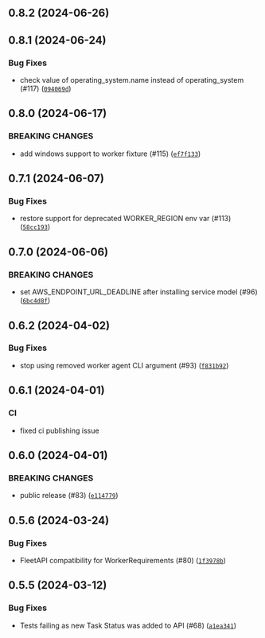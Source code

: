 ## 0.8.2 (2024-06-26)




## 0.8.1 (2024-06-24)



### Bug Fixes
* check value of operating_system.name instead of operating_system (#117) ([`094069d`](https://github.com/aws-deadline/deadline-cloud-test-fixtures/commit/094069d92863fbc7c1c2f0cf61647ae9fc8622df))

## 0.8.0 (2024-06-17)

### BREAKING CHANGES
* add windows support to worker fixture (#115) ([`ef7f133`](https://github.com/aws-deadline/deadline-cloud-test-fixtures/commit/ef7f1336d6c489982ed18cd11279faa0699c460c))



## 0.7.1 (2024-06-07)



### Bug Fixes
* restore support for deprecated WORKER_REGION env var (#113) ([`58cc193`](https://github.com/aws-deadline/deadline-cloud-test-fixtures/commit/58cc19315285fec9ad9651ec7b65066d83e7b1dd))

## 0.7.0 (2024-06-06)

### BREAKING CHANGES
* set AWS_ENDPOINT_URL_DEADLINE after installing service model (#96) ([`6bc4d8f`](https://github.com/aws-deadline/deadline-cloud-test-fixtures/commit/6bc4d8f024aed18c68fa207c4e01ecfbc7a6edd6))



## 0.6.2 (2024-04-02)



### Bug Fixes
* stop using removed worker agent CLI argument (#93) ([`f831b92`](https://github.com/aws-deadline/deadline-cloud-test-fixtures/commit/f831b921aa1090f175466e84c9f2d192ae275533))

## 0.6.1 (2024-04-01)

### CI
* fixed ci publishing issue 


## 0.6.0 (2024-04-01)

### BREAKING CHANGES
* public release (#83) ([`e114779`](https://github.com/aws-deadline/deadline-cloud-test-fixtures/commit/e1147791d2a80ea60acb2f18eff9de350756ab59))



## 0.5.6 (2024-03-24)



### Bug Fixes
* FleetAPI compatibility for WorkerRequirements (#80) ([`1f3978b`](https://github.com/casillas2/deadline-cloud-test-fixtures/commit/1f3978b96b0f5a4a46586f089dea44afdcc5c877))

## 0.5.5 (2024-03-12)



### Bug Fixes
* Tests failing as new Task Status was added to API (#68) ([`a1ea341`](https://github.com/casillas2/deadline-cloud-test-fixtures/commit/a1ea3411f9683d83a4aa90b22f03b5893f847159))

